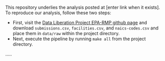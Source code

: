 This repository underlies the analysis posted at [enter link when it exists]. To reproduce our analysis, follow these two steps:

-  First, visit the [Data Liberation Project EPA-RMP github page](https://github.com/data-liberation-project/epa-rmp-spreadsheets/tree/main/data/output) and download `submissions.csv`, `facilities.csv`, and `naics-codes.csv` and place them in `data/raw` within the project directory.
-  Next, execute the pipeline by running `make all` from the project directory.

.....
